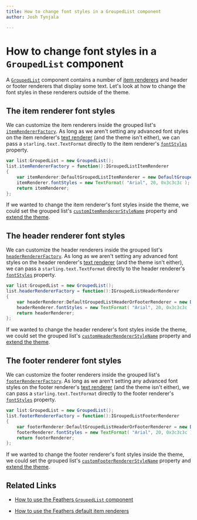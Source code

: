 ```yaml
---
title: How to change font styles in a GroupedList component  
author: Josh Tynjala

---
```

# How to change font styles in a `GroupedList` component

A [`GroupedList`](../grouped-list.html) component contains a number of [item renderers](../default-item-renderers.html) and header or footer renderers that display some text. Let's look at how to change the font styles in these renderers outside of the theme.

## The item renderer font styles

We can customize the item renderers inside the grouped list's [`itemRendererFactory`](../../api-reference/feathers/controls/GroupedList.html#itemRendererFactory). As long as we aren't setting any advanced font styles on the item renderer's [text renderer](../text-renderers.html) (and the theme isn't either), we can pass a `starling.text.TextFormat` directly to the item renderer's [`fontStyles`](../../api-reference/feathers/controls/Button.html#fontStyles) property.

``` actionscript
var list:GroupedList = new GroupedList();
list.itemRendererFactory = function():IGroupedListItemRenderer
{
	var itemRenderer:DefaultGroupedListItemRenderer = new DefaultGroupedListItemRenderer();
	itemRenderer.fontStyles = new TextFormat( "Arial", 20, 0x3c3c3c );
	return itemRenderer;
};
```

If we wanted to change the item renderer's font styles inside the theme, we could set the grouped list's [`customItemRendererStyleName`](../../api-reference/feathers/controls/GroupedList.html#customItemRendererStyleName) property and [extend the theme](../extending-themes.html).

## The header renderer font styles

We can customize the header renderers inside the grouped list's [`headerRendererFactory`](../../api-reference/feathers/controls/GroupedList.html#headerRendererFactory). As long as we aren't setting any advanced font styles on the header renderer's [text renderer](../text-renderers.html) (and the theme isn't either), we can pass a `starling.text.TextFormat` directly to the header renderer's [`fontStyles`](../../api-reference/feathers/controls/renderers/DefaultGroupedListHeaderOrFooterRenderer.html#fontStyles) property.

``` actionscript
var list:GroupedList = new GroupedList();
list.headerRendererFactory = function():IGroupedListHeaderRenderer
{
	var headerRenderer:DefaultGroupedListHeaderOrFooterRenderer = new DefaultGroupedListHeaderOrFooterRenderer();
	headerRenderer.fontStyles = new TextFormat( "Arial", 20, 0x3c3c3c );
	return headerRenderer;
};
```

If we wanted to change the header renderer's font styles inside the theme, we could set the grouped list's [`customHeaderRendererStyleName`](../../api-reference/feathers/controls/GroupedList.html#customHeaderRendererStyleName) property and [extend the theme](../extending-themes.html).

## The footer renderer font styles

We can customize the footer renderers inside the grouped list's [`footerRendererFactory`](../../api-reference/feathers/controls/GroupedList.html#footerRendererFactory). As long as we aren't setting any advanced font styles on the footer renderer's [text renderer](../text-renderers.html) (and the theme isn't either), we can pass a `starling.text.TextFormat` directly to the footer renderer's [`fontStyles`](../../api-reference/feathers/controls/renderers/DefaultGroupedListHeaderOrFooterRenderer.html#fontStyles) property.

``` actionscript
var list:GroupedList = new GroupedList();
list.footerRendererFactory = function():IGroupedListFooterRenderer
{
	var footerRenderer:DefaultGroupedListHeaderOrFooterRenderer = new DefaultGroupedListHeaderOrFooterRenderer();
	footerRenderer.fontStyles = new TextFormat( "Arial", 20, 0x3c3c3c );
	return footerRenderer;
};
```

If we wanted to change the footer renderer's font styles inside the theme, we could set the grouped list's [`customFooterRendererStyleName`](../../api-reference/feathers/controls/GroupedList.html#customFooterRendererStyleName) property and [extend the theme](../extending-themes.html).

## Related Links

-   [How to use the Feathers `GroupedList` component](../grouped-list.html)

-   [How to use the Feathers default item renderers](../default-item-renderers.html)